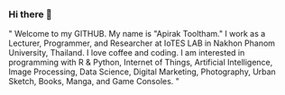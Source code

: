 ### Hi there 👋

" Welcome to my GITHUB. My name is "Apirak Tooltham." I work as a Lecturer, Programmer, and Researcher at IoTES LAB in Nakhon Phanom University, Thailand. I love coffee and coding. I am interested in programming with R & Python, Internet of Things, Artificial Intelligence, Image Processing, Data Science, Digital Marketing, Photography, Urban Sketch, Books, Manga, and Game Consoles. "
